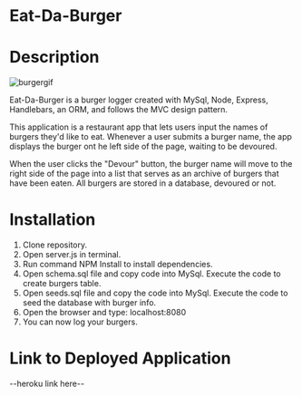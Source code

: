 # Eat-Da-Burger

# Description
![burgergif](https://user-images.githubusercontent.com/53705501/73115616-96236380-3ef6-11ea-88e3-0ec8c5aa04ff.gif)

Eat-Da-Burger is a burger logger created with MySql, Node, Express, Handlebars, an ORM, and follows the MVC design pattern. 

This application is a restaurant app that lets users input the names of burgers they'd like to eat. Whenever a user submits a burger name, the app displays the burger ont he left side of the page, waiting to be devoured. 

When the user clicks the "Devour" button, the burger name will move to the right side of the page into a list that serves as an archive of burgers that have been eaten. All burgers are stored in a database, devoured or not.

# Installation
1. Clone repository. 
2. Open server.js in terminal. 
3. Run command NPM Install to install dependencies. 
4. Open schema.sql file and copy code into MySql. Execute the code to create burgers table. 
5. Open seeds.sql file and copy the code into MySql. Execute the code to seed the database with burger info.
6. Open the browser and type: localhost:8080
7. You can now log your burgers. 

# Link to Deployed Application 
--heroku link here--


